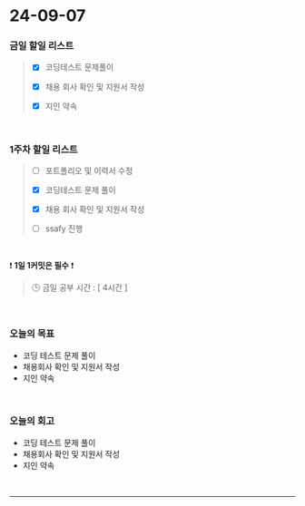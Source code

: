 # 24-09-07
### 금일 할일 리스트
> - [x]  코딩테스트 문제풀이
>
> - [x]  채용 회사 확인 및 지원서 작성
>
> - [x]  지인 약속

<br/>

### 1주차 할일 리스트  
> - [ ]  포트폴리오 및 이력서 수정
>
> - [x]  코딩테스트 문제 풀이
>
> - [x]  채용 회사 확인 및 지원서 작성
>
> - [ ]  ssafy 진행

<br/>

❗ **1일 1커밋은 필수** ❗
> 🕒 금일 공부 시간 : [ 4시간 ]

<br/>

### 오늘의 목표
- 코딩 테스트 문제 풀이
- 채용회사 확인 및 지원서 작성
- 지인 약속

<br>

### 오늘의 회고
- 코딩 테스트 문제 풀이
- 채용회사 확인 및 지원서 작성
- 지인 약속



<br/>

------------  
